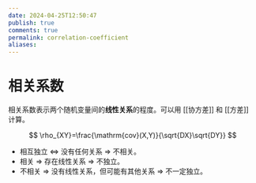 ```yaml
---
date: 2024-04-25T12:50:47
publish: true
comments: true
permalink: correlation-coefficient
aliases:
---
```


# 相关系数

相关系数表示两个随机变量间的**线性关系**的程度。可以用 [[协方差]] 和 [[方差]] 计算。

$$
\rho_{XY}=\frac{\mathrm{cov}(X,Y)}{\sqrt{DX}\sqrt{DY}}
$$

- 相互独立 $\Leftrightarrow$ 没有任何关系 $\Rightarrow$ 不相关。
- 相关 $\Rightarrow$ 存在线性关系 $\Rightarrow$ 不独立。
- 不相关 $\Rightarrow$ 没有线性关系，但可能有其他关系 $\Rightarrow$ 不一定独立。
